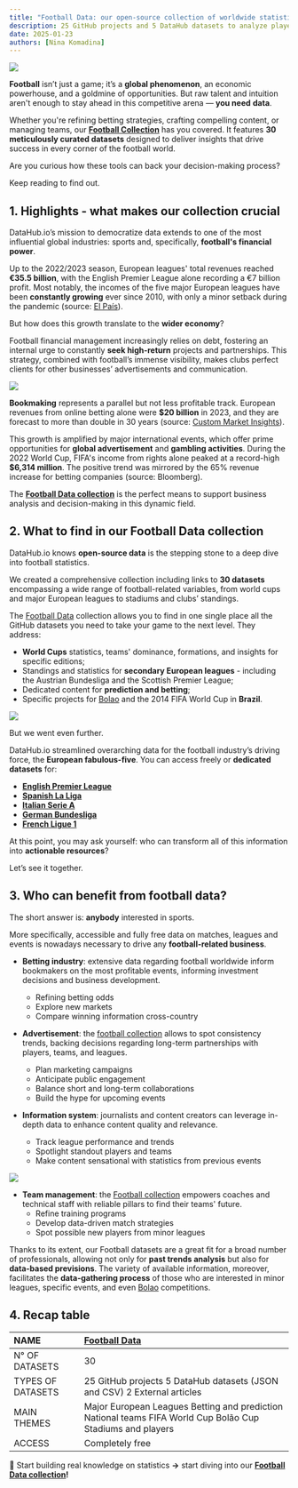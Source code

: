 ```yaml
---
title: "Football Data: our open-source collection of worldwide statistics"
description: 25 GitHub projects and 5 DataHub datasets to analyze players, stadiums, and competitions.
date: 2025-01-23
authors: [Nina Komadina]
---
```


![](/assets/v01-player-dribbling-statistics-goal.svg)

**Football** isn’t just a game; it’s a **global phenomenon**, an economic powerhouse, and a goldmine of opportunities. But raw talent and intuition aren't enough to stay ahead in this competitive arena — **you need** **data**.

Whether you're refining betting strategies, crafting compelling content, or managing teams, our [**Football Collection**](https://datahub.io/collections/football) has you covered. It features **30 meticulously curated datasets** designed to deliver insights that drive success in every corner of the football world.

Are you curious how these tools can back your decision-making process?

Keep reading to find out.

## 1\. Highlights \- what makes our collection crucial

DataHub.io’s mission to democratize data extends to one of the most influential global industries: sports and, specifically, **football's financial power**.

Up to the 2022/2023 season, European leagues' total revenues reached **€35.5 billion**, with the English Premier League alone recording a €7 billion profit. Most notably, the incomes of the five major European leagues have been **constantly growing** ever since 2010, with only a minor setback during the pandemic (source: [El País](https://elpais.com/economia/2024-11-13/las-grandes-ligas-europeas-de-futbol-en-respiracion-asistida-crecen-los-ingresos-pero-no-compensan-la-deuda-cronificada.html)).

But how does this growth translate to the **wider economy**?

Football financial management increasingly relies on debt, fostering an internal urge to constantly **seek high-return** projects and partnerships. This strategy, combined with football’s immense visibility, makes clubs perfect clients for other businesses’ advertisements and communication.

![](/assets/v02-betting-gambling-football.svg)

**Bookmaking** represents a parallel but not less profitable track. European revenues from online betting alone were **$20 billion** in 2023, and they are forecast to more than double in 30 years (source: [Custom Market Insights](https://www.custommarketinsights.com/report/europe-online-sports-betting-market/)).

This growth is amplified by major international events, which offer prime opportunities for **global advertisement** and **gambling activities**. During the 2022 World Cup, FIFA's income from rights alone peaked at a record-high **$6,314 million**. The positive trend was mirrored by the 65% revenue increase for betting companies (source: Bloomberg).

The [**Football Data collection**](https://datahub.io/collections/football) is the perfect means to support business analysis and decision-making in this dynamic field.

## 2\. What to find in our Football Data collection

DataHub.io knows **open-source data** is the stepping stone to a deep dive into football statistics.

We created a comprehensive collection including links to **30 datasets** encompassing a wide range of football-related variables, from world cups and major European leagues to stadiums and clubs’ standings.

The [Football Data](https://datahub.io/collections/football) collection allows you to find in one single place all the GitHub datasets you need to take your game to the next level. They address:

* **World Cups** statistics, teams' dominance, formations, and insights for specific editions;
* Standings and statistics for **secondary European leagues** \- including the Austrian Bundesliga and the Scottish Premier League;
* Dedicated content for **prediction and betting**;
* Specific projects for [Bolao](https://www.bolao-sports.com/) and the 2014 FIFA World Cup in **Brazil**.

![](/assets/v03-player-goal-celebration-football-brazil.svg)

But we went even further.

DataHub.io streamlined overarching data for the football industry’s driving force, the **European fabulous-five**. You can access freely or **dedicated datasets** for:

* [**English Premier League**](https://datahub.io/core/english-premier-league)
* [**Spanish La Liga**](https://datahub.io/core/spanish-la-liga)
* [**Italian Serie A**](https://datahub.io/core/italian-serie-a)
* [**German Bundesliga**](https://datahub.io/core/german-bundesliga)
* [**French Ligue 1**](https://datahub.io/core/french-ligue-1)

At this point, you may ask yourself: who can transform all of this information into **actionable resources**?

Let’s see it together.

## 3\. Who can benefit from football data?

The short answer is: **anybody** interested in sports.

More specifically, accessible and fully free data on matches, leagues and events is nowadays necessary to drive any **football-related business**.

* **Betting industry**: extensive data regarding football worldwide inform bookmakers on the most profitable events, informing investment decisions and business development.
  * Refining betting odds
  * Explore new markets
  * Compare winning information cross-country

* **Advertisement**: the [football collection](https://datahub.io/collections/football) allows to spot consistency trends, backing decisions regarding long-term partnerships with players, teams, and leagues.
  * Plan marketing campaigns
  * Anticipate public engagement
  * Balance short and long-term collaborations
  * Build the hype for upcoming events

* **Information system**: journalists and content creators can leverage in-depth data to enhance content quality and relevance.
  * Track league performance and trends
  * Spotlight standout players and teams
  * Make content sensational with statistics from previous events

![](/assets/v04-coach-stats-tactics-football.svg)

* **Team management**: the [Football collection](https://datahub.io/collections/football) empowers coaches and technical staff with reliable pillars to find their teams' future.
  * Refine training programs
  * Develop data-driven match strategies
  * Spot possible new players from minor leagues

Thanks to its extent, our Football datasets are a great fit for a broad number of professionals, allowing not only for **past trends analysis** but also for **data-based previsions**. The variety of available information, moreover, facilitates the **data-gathering process** of those who are interested in minor leagues, specific events, and even [Bolao](https://www.bolao-sports.com/) competitions.

## 4\. Recap table

| NAME | [Football Data](https://datahub.io/collections/football) |
| :---- | :---- |
| N° OF DATASETS | 30 |
| TYPES OF DATASETS | 25 GitHub projects  5 DataHub datasets (JSON and CSV) 2 External articles  |
| MAIN THEMES | Major European Leagues  Betting and prediction  National teams FIFA World Cup Bolão Cup Stadiums and players |
| ACCESS | Completely free |

🔎 Start building real knowledge on statistics **→** start diving into our **[Football Data collection](https://datahub.io/collections/football)\!**